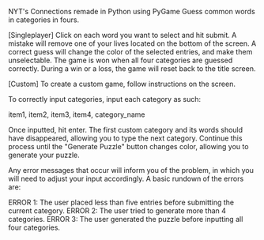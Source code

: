 NYT's Connections remade in Python using PyGame
Guess common words in categories in fours.

[Singleplayer]
Click on each word you want to select and hit submit.
A mistake will remove one of your lives located on the bottom of the screen.
A correct guess will change the color of the selected entries, and make them unselectable.
The game is won when all four categories are guessed correctly.
During a win or a loss, the game will reset back to the title screen.

[Custom]
To create a custom game, follow instructions on the screen.

To correctly input categories, input each category as such:

item1, item2, item3, item4, category_name

Once inputted, hit enter.
The first custom category and its words should have disappeared, allowing you to type the next category.
Continue this process until the "Generate Puzzle" button changes color, allowing you to generate your puzzle.

Any error messages that occur will inform you of the problem, in which you will need to adjust your input accordingly.
A basic rundown of the errors are:

ERROR 1: The user placed less than five entries before submitting the current category.
ERROR 2: The user tried to generate more than 4 categories.
ERROR 3: The user generated the puzzle before inputting all four categories.
